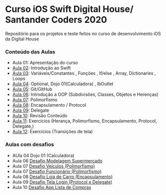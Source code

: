 # Curso iOS Swift Digital House/ Santander Coders 2020

Repositório para os projetos e teste feitos no curso de desenvolvimento iOS da Digital House


### Conteúdo das Aulas
  - Aula 01: Apresentação do curso
  - [Aula 02](https://github.com/michelldossantos/projetosTestesDigitalHouse/tree/master/Aula%2002%2026:08): Introdução ao Swift
  - [Aula 03](https://github.com/michelldossantos/projetosTestesDigitalHouse/tree/master/Aula%2003%2028:08): Variáveis/Constantes , Funções , If/else , Array, Dictionaries , Loops
  - [Aula 04](https://github.com/michelldossantos/projetosTestesDigitalHouse/tree/master/Aula%2004%2031:08): Optional, Dojo 01(Calculadora) , IbOutlet
  - [Aula 05](https://github.com/michelldossantos/projetosTestesDigitalHouse/tree/master/Aula%2005%2002:09): Git/GitHub
  - [Aula 06](https://github.com/michelldossantos/projetosTestesDigitalHouse/tree/master/Aula%2006%2004:09): Introdução a OOP (Subdivisões, Classes, Objetos e Herenças)
  - [Aula 07](https://github.com/michelldossantos/projetosTestesDigitalHouse/tree/master/Aula%2007%2009:09): Polimorfismo
  - [Aula 08](https://github.com/michelldossantos/projetosTestesDigitalHouse/tree/master/Aula%2008%2011:09): Encapsulamento / Protocol
  - [Aula 09](https://github.com/michelldossantos/projetosTestesDigitalHouse/tree/master/Aula%2009%2014:09): Delegate
  - [Aula 10](https://github.com/michelldossantos/projetosTestesDigitalHouse/tree/master/Aula%2010%2016:09/iLogin:Ex%20Prof%20Narlei): Revisão Conteúdo 
  - [Aula 11](https://github.com/michelldossantos/projetosTestesDigitalHouse/tree/master/Aula%2011%2018:09): Exercícios (Herança, Polimorfismo, Encapsulamento, Protocol, Delegate,)
  - [Aula 12](https://github.com/michelldossantos/projetosTestesDigitalHouse/tree/master/Aula%2012%2021:09): Exercícios (Transições de tela)
  
  


### Aulas com desafios
  - AUla 04 Dojo 01 (Calculadora)
  - Aula 06 [Desafio Modelagem Supermercado](https://github.com/michelldossantos/modelagemSuperMercado)
  - Aula 07 [Desafio Veículos (Polimorfismo)](https://github.com/michelldossantos/projetosTestesDigitalHouse/tree/testando/Aula%2007%2009:09/ExercicioVeiculos.playground)
  - Aula 07 [Desafio Funcionário (Polimorfismo)](https://github.com/michelldossantos/projetosTestesDigitalHouse/tree/testando/Aula%2007%2009:09/%20Exerc%C3%ADcioFuncionarios.playground)
  - Aula 08 [Desafio Loja de Carro (Encapsulamento)](https://github.com/michelldossantos/projetosTestesDigitalHouse/tree/master/Aula%2008%2011:09/lojaCarro.playground)
  - Aula 09 [Desafio Tela Login (Protocol e Delegate)](https://github.com/michelldossantos/projetosTestesDigitalHouse/tree/master/Aula%2009%2014:09/desafioLogin02)
  - Aula 10 [Desafio App Lista de Compras](https://github.com/michelldossantos/app-ListaCompras)
  

      

